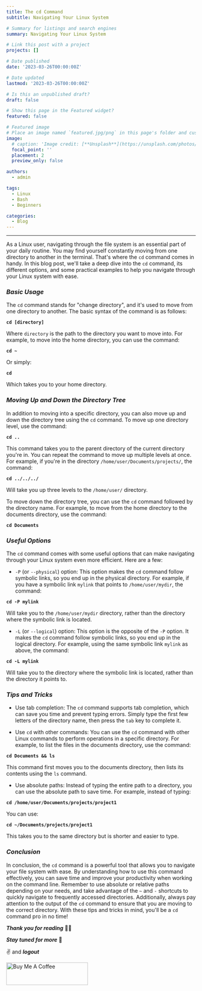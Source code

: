 ```yaml
---
title: The cd Command
subtitle: Navigating Your Linux System

# Summary for listings and search engines
summary: Navigating Your Linux System

# Link this post with a project
projects: []

# Date published
date: '2023-03-26T00:00:00Z'

# Date updated
lastmod: '2023-03-26T00:00:00Z'

# Is this an unpublished draft?
draft: false

# Show this page in the Featured widget?
featured: false

# Featured image
# Place an image named `featured.jpg/png` in this page's folder and customize its options here.
image:
  # caption: 'Image credit: [**Unsplash**](https://unsplash.com/photos/CpkOjOcXdUY)'
  focal_point: ''
  placement: 2
  preview_only: false

authors:
  - admin

tags:
  - Linux
  - Bash
  - Beginners

categories:
  - Blog
---
```


---

As a Linux user, navigating through the file system is an essential part of your daily routine. You may find yourself constantly moving from one directory to another in the terminal. That's where the `cd` command comes in handy. In this blog post, we'll take a deep dive into the `cd` command, its different options, and some practical examples to help you navigate through your Linux system with ease.

### ***Basic Usage***

The `cd` command stands for "change directory", and it's used to move from one directory to another. The basic syntax of the command is as follows:

**`cd [directory]`**

Where `directory` is the path to the directory you want to move into. For example, to move into the home directory, you can use the command:

**`cd ~`**

Or simply:

**`cd`**

Which takes you to your home directory.

### ***Moving Up and Down the Directory Tree***

In addition to moving into a specific directory, you can also move up and down the directory tree using the `cd` command. To move up one directory level, use the command:

**`cd ..`**

This command takes you to the parent directory of the current directory you're in. You can repeat the command to move up multiple levels at once. For example, if you're in the directory `/home/user/Documents/projects/`, the command:

**`cd ../../../`**

Will take you up three levels to the `/home/user/` directory.

To move down the directory tree, you can use the `cd` command followed by the directory name. For example, to move from the home directory to the documents directory, use the command:

**`cd Documents`**

### ***Useful Options***

The `cd` command comes with some useful options that can make navigating through your Linux system even more efficient. Here are a few:

- `-P` (or `--physical`) option: This option makes the `cd` command follow symbolic links, so you end up in the physical directory. For example, if you have a symbolic link `mylink` that points to `/home/user/mydir`, the command:

**`cd -P mylink`**

Will take you to the `/home/user/mydir` directory, rather than the directory where the symbolic link is located.

- `-L` (or `--logical`) option: This option is the opposite of the `-P` option. It makes the `cd` command follow symbolic links, so you end up in the logical directory. For example, using the same symbolic link `mylink` as above, the command:

**`cd -L mylink`**

Will take you to the directory where the symbolic link is located, rather than the directory it points to.

### ***Tips and Tricks***

- Use tab completion: The `cd` command supports tab completion, which can save you time and prevent typing errors. Simply type the first few letters of the directory name, then press the `tab` key to complete it.

- Use `cd` with other commands: You can use the `cd` command with other Linux commands to perform operations in a specific directory. For example, to list the files in the documents directory, use the command:

**`cd Documents && ls`**

This command first moves you to the documents directory, then lists its contents using the `ls` command.

- Use absolute paths: Instead of typing the entire path to a directory, you can use the absolute path to save time. For example, instead of typing:

**`cd /home/user/Documents/projects/project1`**

You can use:

**`cd ~/Documents/projects/project1`**

This takes you to the same directory but is shorter and easier to type.

### ***Conclusion***

In conclusion, the `cd` command is a powerful tool that allows you to navigate your file system with ease. By understanding how to use this command effectively, you can save time and improve your productivity when working on the command line. Remember to use absolute or relative paths depending on your needs, and take advantage of the `~` and `-` shortcuts to quickly navigate to frequently accessed directories. Additionally, always pay attention to the output of the `cd` command to ensure that you are moving to the correct directory. With these tips and tricks in mind, you'll be a `cd` command pro in no time!

***Thank you for reading*** 🧑‍💻

***Stay tuned for more*** 🚀

✌️ and ***logout***

<a href="https://www.buymeacoffee.com/k1lgor" target="_blank">
<img src="https://cdn.buymeacoffee.com/buttons/v2/default-yellow.png" alt="Buy Me A Coffee" style="height: 60px !important;width: 217px !important;" >
</a>
